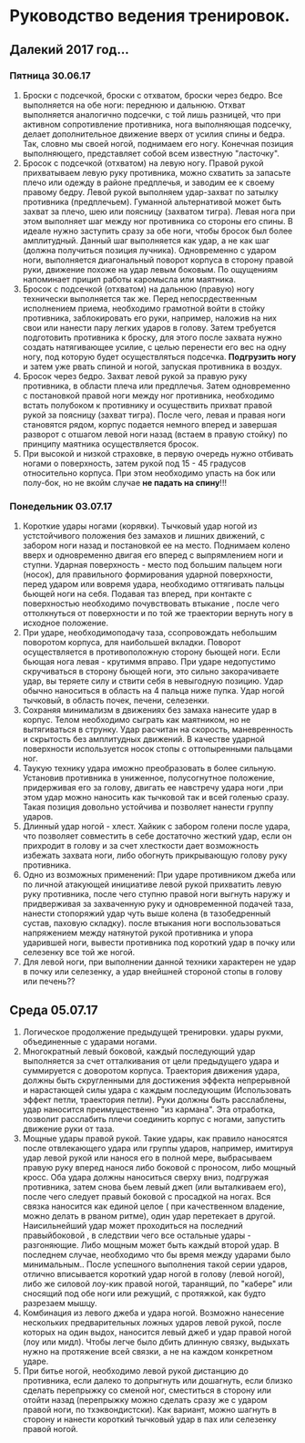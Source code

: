 # Руководство ведения тренировок.

## Далекий 2017 год...

### Пятница 30.06.17

1. Броски с подсечкой, броски с отхватом, броски через бедро. Все выполняется на обе ноги: переднюю и дальнюю.
Отхват выполняется аналогично подсечки, с той лишь разницей, что при активном сопротивление противника, нога выполняющая подсечку, делает дополнительное движение вверх от усилия спины и бедра. Так, словно мы своей ногой, поднимаем его ногу. Конечная позиция выполняющего, представляет собой всем известную "ласточку".
2. Бросок с подсечкой (отхватом) на левую ногу. Правой рукой прихватываем левую руку противника, можно схватить за запасьте плечо или одежду в районе предплечья, и заводим ее к своему правому бедру. Левой рукой выполняем удар-захват по затылку противника (предплечьем). Гуманной альтернативой может быть захват за плечо, шею или поясницу (захватом тигра). Левая нога при этом выполняет шаг между ног противника со стороны его спины. В идеале нужно заступить сразу за обе ноги, чтобы бросок был более амплитудный. Данный шаг выполняется как удар, а не как шаг (должна получиться позиция лучника). Одновременно с ударом ноги, выполняется диагональный поворот корпуса в сторону правой руки, движение похоже на удар левым боковым. По ощущениям напоминает прицип работы каромысла или маятника.
3. Бросок с подсечкой (отхватом) на дальнюю (правую) ногу технически выполняется так же. Перед непосрдественным исполнением приема, необходимо грамотной войти в стойку противника, заблокировать его руки, например, наложив на них свои или нанести пару легких ударов в голову. Затем требуется подготовить противника к броску, для этого после захвата нужно создать натягивающее усилие, с целью перенести его вес на одну ногу, под которую будет осуществляться подсечка. **Подгрузить ногу** и затем уже рвать спиной и ногой, запуская противника в воздух.
4. Бросок через бедро. Захват левой рукой за правую руку противника, в области плеча или предплечья. Затем одновременно с постановкой правой ноги между ног противника, необходимо встать полубоком к противнику и осуществить прихват правой рукой за поясницу (захват тигра). После чего, левая и правая ноги становятся рядом, корпус подается немного вперед и завершая разворот с отшагом левой ноги назад (встаем в правую стойку) по принципу маятника осуществляется бросок.
5. При высокой и низкой страховке, в первую очередь нужно отбивать ногами о поверхность, затем рукой под 15 - 45 градусов относительно корпуса. При этом необходимо упасть на бок или полу-бок, но не вкойм случае **не падать на спину**!!!
### Понедельник 03.07.17

1. Короткие удары ногами (корявки). Тычковый удар ногой из устстойчивого положения без замахов и лишних движений, с забором ноги назад и постановкой ее на место. Поднимаем колено вверх и одновременно двигая его вперед с выпрямлением ноги и ступни. Ударная поверхность - место под большим пальцем ноги (носок), для правильного формирования ударной поверхности, перед ударом или вовремя удара, необходимо оттягивать пальцы бьющей ноги на себя. Подавая таз вперед, при контакте с поверхностью необходимо почувствовать втыкание , после чего оттолкнуться от поверхности и по той же траектории вернуть ногу в исходное положение.
2. При ударе, необходимоподачу таза, ссопровождать небольшим поворотом корпуса, для наибольшей вкладки. Поворот осуществляется в противоположную сторону бьющей ноги. Если бьющая нога левая - крутиммя вправо. При ударе недопустимо скручиваться в сторону бьющей ноги, это сильно закорачиваете удар, вы теряете силу и ствити себя в невыгодную позицию. Удар обычно наноситься в область на 4 пальца ниже пупка. Удар ногой тычковый, в область почек, печени, селезенки.
3. Сохраняя минимализм в движениях без замаха нанесите удар в корпус. Телом необходимо сыграть как маятником, но не вытягиваться в струнку. Удар расчитан на скорость, маневренность и скрытость без амплитудных движений. В качестве ударной поверхности используется носок стопы с оттопыренными пальцами ног.
4. Таукую технику удара иможно преобразовать в более сильную. Установив противника в униженное, полусогнутное положение, придерживая его за голову, двигать ее навстречу удара ноги ,при этом удар можно наносить как тычковой так и всей голенью сразу. Такая позиция довольно устойчива и позволяет нанести группу ударов.
5. Длинный удар ногой - хлест. Хайкик с забором голени после удара, что позволяет совместить в себе достаточно жесткий удар, если он прихродит в голову и за счет хлесткости дает возможность избежать захвата ноги, либо обогнуть прикрывающую голову руку противника.
6. Одно из возможных применений: При ударе противником джеба или по личной атакующей инициативе левой рукой прихватить левую руку противника, после чего ступню правой ноги выгнуть наружу и придверживая за захваченную руку и одновременной подачей таза, нанести стопоряжий удар чуть выше колена (в тазобедренный сустав, паховую складку). после втыкания ноги воспользоваться напряжением между натянутой рукой противника и упора ударившей ноги, вывести противника под короткий удар в почку или селезенку все той же ногой.
7. Для левой ноги, при выполнении данной техники характерен не удар в почку или селезенку, а удар внейшней стороной стопы в голову или печень??
## Среда 05.07.17

1. Логическое продолжение предыдущей тренировки. удары рукми, объединенные с ударами ногами.
2. Многократный левый боковой, каждый последующий удар выполняется за счет отталкивания от цели предыдущего удара и суммируется с доворотом корпуса. Траектория движения удара, должны быть скругленными для достижения эффекта непрерывной и нарастающей силы удара с каждым последующим (Использовать эффект петли, траектория петли). Руки должны быть расслаблены, удар наносится преимущественно "из кармана". Эта отработка, позволит расслабить плечи соединить корпус с ногами, запустить движение руки от таза.
3. Мощные удары правой рукой. Такие удары, как правило наносятся после отвлекающего удара или группы ударов, например, имитируя удар левой рукой или нанося его в полной мере, выбрасываем правую руку вперед нанося либо боковой с проносом, либо мощный кросс. Оба удара должны наноситься сверху вниз, подгружая противника, затем снова бьем левый джеп (или выталкиваем его), после чего следует правый боковой с просадкой на ногах. Вся связка наносится как единой целое ( при качественном владение, можно делать в рваном ритме), один удар перетекает в другой. Наисильнейший удар может проходиться на последний правыйбоковой , в следствии чего все остальные удары - разгоняющие. Либо мощным может быть каждый второй удар. В последнем случае, необходимо что бы время между ударами было минимальным.. После успешного выполнения такой серии ударов, отлично вписывается короткий удар ногой в голову (левой ногой), либо же силовой лоу-кик правой ногой, таранящий, по "кабере" или сносящий под обе ноги или режущий, с протяжкой, как будто разрезаем мышцу.
4. Комбинация из левого джеба и удара ногой. Возможно нанесение нескольких предварительных ложных ударов левой рукой, после которых на один выдох, наносится левый джеб и удар правой ногой (лоу или мидл). Чтобы легче было дбить длинную связку, выдыхать нужно на протяжение всей связки, а не на каждом конкретном ударе.
5. При битье ногой, необходимо левой рукой дистанцию до противника, если далеко то допрыгнуть или дошагнуть, если близко сделать перепрыжку со сменой ног, сместиться в сторону или отойти назад (перепрыжку можно сделать сразу же с ударом правой ноги, по тхэквондистски). Как вариант, можно шагнуть в сторону и нанести короткий тычковый удар в пах или селезенку правой ногой.
